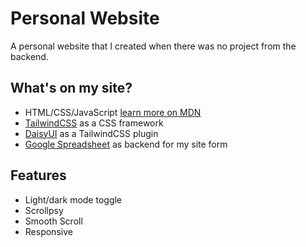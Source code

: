 # Personal Website

A personal website that I created when there was no project from the backend.

## What's on my site?

- HTML/CSS/JavaScript [learn more on MDN](https://developer.mozilla.org/en-US/docs/Learn)
- [TailwindCSS](https://tailwindcss.com) as a CSS framework
- [DaisyUI](https://daisyui.com) as a TailwindCSS plugin
- [Google Spreadsheet](https://docs.google.com/spreadsheets) as backend for my site form

## Features

- Light/dark mode toggle
- Scrollpsy
- Smooth Scroll
- Responsive
